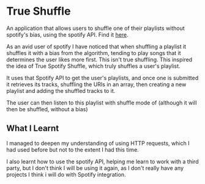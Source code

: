 # True Shuffle

An application that allows users to shuffle one of their playlists without spotify's bias, using the spotify API. Find it [here](https://true-spotify-shuffle.brendawg.repl.co/).

As an avid user of spotify I have noticed that when shuffling a playlist it shuffles it with a bias from the algorithm, tending to play songs that it determines the user likes more first. This isn't true shuffling. This inspired the idea of True Spotify Shuffle, which truly shuffles a user's playlist.

It uses that Spotify API to get the user's playlists, and once one is submitted it retrieves its tracks, shuffling the URIs in an array, then creating a new playlist and adding the shuffled tracks to it.

The user can then listen to this playlist with shuffle mode of (although it will then be shuffled, without a bias)

## What I Learnt

I managed to deepen my understanding of using HTTP requests, which I had used before but not to the extent I had this time. 

I also learnt how to use the spotify API, helping me learn to work with a third party, but I don't think I will be using it again, as I don't really have any projects I think i will do with Spotify integration.
